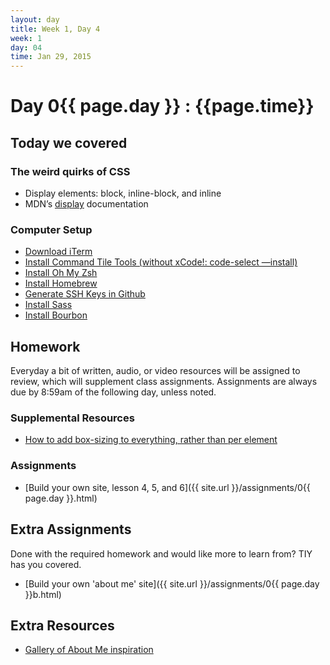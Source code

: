 ```yaml
---
layout: day
title: Week 1, Day 4
week: 1
day: 04
time: Jan 29, 2015
---
```


# Day 0{{ page.day }} : {{page.time}}


## Today we covered

### The weird quirks of CSS
* Display elements: block, inline-block, and inline
* MDN’s [display](https://developer.mozilla.org/en-US/docs/Web/CSS/display) documentation
### Computer Setup
* [Download iTerm](http://iterm2.com/)
* [Install Command Tile Tools (without xCode!: code-select —install)](http://osxdaily.com/2014/02/12/install-command-line-tools-mac-os-x/)
* [Install Oh My Zsh](https://github.com/robbyrussell/oh-my-zsh)
* [Install Homebrew](http://brew.sh/)
* [Generate SSH Keys in Github](https://help.github.com/articles/generating-ssh-keys/)
* [Install Sass](http://sass-lang.com/install)
* [Install Bourbon](http://bourbon.io/)

## Homework
Everyday a bit of written, audio, or video resources will be assigned to review, which will supplement class assignments. Assignments are always due by 8:59am of the following day, unless noted.

### Supplemental Resources
* [How to add box-sizing to everything, rather than per element](http://css-tricks.com/inheriting-box-sizing-probably-slightly-better-best-practice/)

### Assignments
* [Build your own site, lesson 4, 5, and 6]({{ site.url }}/assignments/0{{ page.day }}.html)

## Extra Assignments
Done with the required homework and would like more to learn from? TIY has you covered.

* [Build your own 'about me' site]({{ site.url }}/assignments/0{{ page.day }}b.html)

## Extra Resources
* [Gallery of About Me inspiration](http://patterntap.com/?terms=&sort_by=created&type=21756&style=All&platform=All)